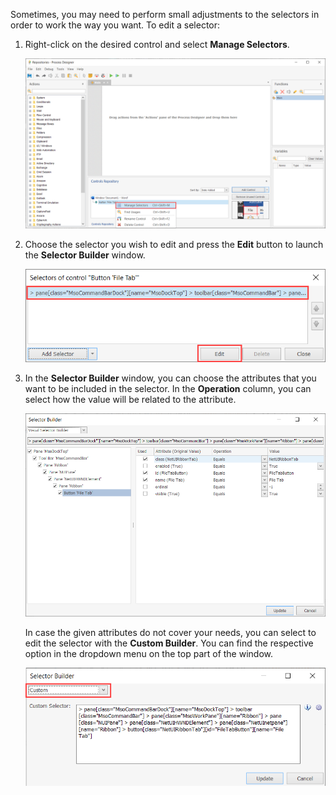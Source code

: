 Sometimes, you may need to perform small adjustments to the selectors in order to work the way you want. To edit a selector:

1.	Right-click on the desired control and select **Manage Selectors**.

    ![The Manage Selectors option in the control's right-click menu.](..\media\manage-selectors-option-controls-repository.png)

1.	Choose the selector you wish to edit and press the **Edit** button to launch the **Selector Builder** window.

    ![The control's management window.](..\media\control-window-edit.png)

1.	In the **Selector Builder** window, you can choose the attributes that you want to be included in the selector. In the **Operation** column, you can select how the value will be related to the attribute. 

    ![The Edit button in the control's management window.](..\media\selector-builder-window-attributes.png)

    In case the given attributes do not cover your needs, you can select to edit the selector with the **Custom Builder**. You can find the respective option in the dropdown menu on the top part of the window. 

    ![The Custom Builder window.](..\media\custom-selector-builder.png)





